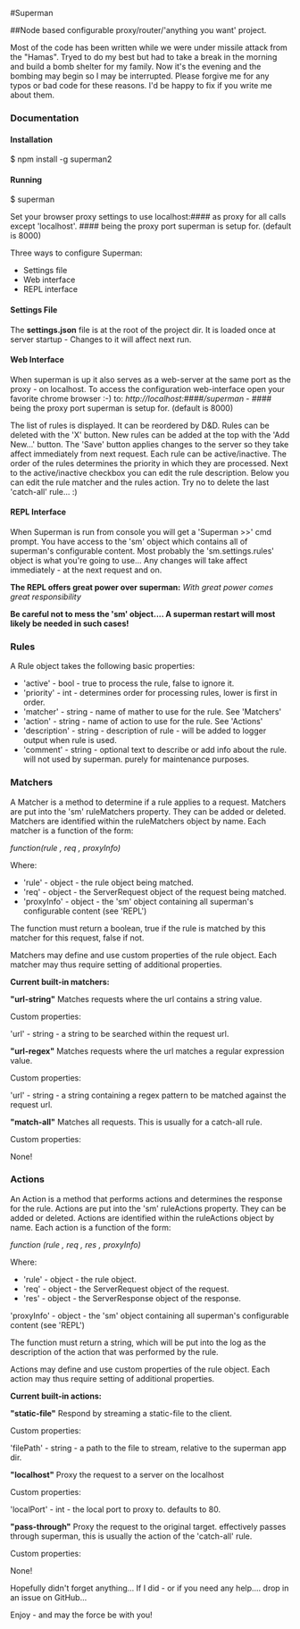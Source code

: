 #Superman

##Node based configurable proxy/router/'anything you want' project.

Most of the code has been written while we were under missile attack from the "Hamas". 
Tryed to do my best but had to take a break in the morning and build a bomb shelter for my family. 
Now it's the evening and the bombing may begin so I may be interrupted.
Please forgive me for any typos or bad code for these reasons.
I'd be happy to fix if you write me about them.

### Documentation

#### Installation
$ npm install -g superman2

#### Running
$ superman

Set your browser proxy settings to use localhost:#### as proxy for all calls except 'localhost'. #### being the proxy port superman is setup for. (default is 8000)

Three ways to configure Superman:
* Settings file
* Web interface
* REPL interface

#### Settings File
The **settings.json** file is at the root of the project dir.
It is loaded once at server startup - Changes to it will affect next run.

#### Web Interface
When superman is up it also serves as a web-server at the same port as the proxy - on localhost.
To access the configuration web-interface open your favorite chrome browser :-) to:
*http://localhost:####/superman* - #### being the proxy port superman is setup for. (default is 8000)

The list of rules is displayed.
It can be reordered by D&D.
Rules can be deleted with the 'X' button.
New rules can be added at the top with the 'Add New...' button.
The 'Save' button applies changes to the server so they take affect immediately from next request.
Each rule can be active/inactive.
The order of the rules determines the priority in which they are processed.
Next to the active/inactive checkbox you can edit the rule description.
Below you can edit the rule matcher and the rules action.
Try no to delete the last 'catch-all' rule... :)

#### REPL Interface
When Superman is run from console you will get a 'Superman >>' cmd prompt.
You have access to the 'sm' object which contains all of superman's configurable content.
Most probably the 'sm.settings.rules' object is what you're going to use...
Any changes will take affect immediately - at the next request and on.

**The REPL offers great power over superman:**
*With great power comes great responsibility*

**Be careful not to mess the 'sm' object.... A superman restart will most likely be needed in such cases!**  

### Rules
A Rule object takes the following basic properties:
- 'active' - bool - true to process the rule, false to ignore it.
- 'priority' - int - determines order for processing rules, lower is first in order.     
- 'matcher' - string - name of mather to use for the rule. See 'Matchers'
- 'action' - string - name of action to use for the rule. See 'Actions'
- 'description' - string - description of rule - will be added to logger output when rule is used.   
- 'comment' - string - optional text to describe or add info about the rule. will not used by superman. purely for maintenance purposes.

### Matchers
A Matcher is a method to determine if a rule applies to a request.
Matchers are put into the 'sm' ruleMatchers property. They can be added or deleted.
Matchers are identified within the ruleMatchers object by name.
Each matcher is a function of the form:

*function(rule , req , proxyInfo)*

Where:
- 'rule' - object - the rule object being matched.
- 'req' - object - the ServerRequest object of the request being matched.
- 'proxyInfo' - object - the 'sm' object containing all superman's configurable content (see 'REPL')

The function must return a boolean, true if the rule is matched by this matcher for this request, false if not.

Matchers may define and use custom properties of the rule object.
Each matcher may thus require setting of additional properties.

**Current built-in matchers:**

**"url-string"**  Matches requests where the url contains a string value. 

Custom properties:

  'url' - string - a string to be searched within the request url.
  
  
**"url-regex"**  Matches requests where the url matches a regular expression value. 

Custom properties:

  'url' - string - a string containing a regex pattern to be matched against the request url.


**"match-all"**  Matches all requests. This is usually for a catch-all rule. 

Custom properties:

  None!
  
  
### Actions
An Action is a method that performs actions and determines the response for the rule.
Actions are put into the 'sm' ruleActions property. They can be added or deleted.
Actions are identified within the ruleActions object by name.
Each action is a function of the form:

*function (rule , req , res , proxyInfo)*

Where:
- 'rule' - object - the rule object.
- 'req' - object - the ServerRequest object of the request.
- 'res' - object - the ServerResponse object of the response.

'proxyInfo' - object - the 'sm' object containing all superman's configurable content (see 'REPL')
 
The function must return a string, which will be put into the log as the description of the action that was performed by the rule.

Actions may define and use custom properties of the rule object.
Each action may thus require setting of additional properties.

**Current built-in actions:**

**"static-file"**  Respond by streaming a static-file to the client. 

Custom properties:

  'filePath' - string - a path to the file to stream, relative to the superman app dir. 
  
  
**"localhost"**  Proxy the request to a server on the localhost

Custom properties:

  'localPort' - int - the local port to proxy to. defaults to 80. 
  
  
**"pass-through"**  Proxy the request to the original target. effectively passes through superman, this is usually the action of the 'catch-all' rule.

Custom properties:

  None! 
  

Hopefully didn't forget anything...
If I did - or if you need any help.... drop in an issue on GitHub...

Enjoy - and may the force be with you! 
